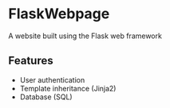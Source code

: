 # FlaskWebpage
A website built using the Flask web framework

## Features
- User authentication
- Template inheritance (Jinja2)
- Database (SQL)
